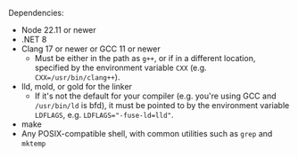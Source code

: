 Dependencies:

- Node 22.11 or newer
- .NET 8
- Clang 17 or newer or GCC 11 or newer
  - Must be either in the path as `g++`, or if in a different location, specified by the environment
    variable `CXX` (e.g. `CXX=/usr/bin/clang++`).
- lld, mold, or gold for the linker
  - If it's not the default for your compiler (e.g. you're using GCC and `/usr/bin/ld` is bfd), it
    must be pointed to by the environment variable `LDFLAGS`, e.g. `LDFLAGS="-fuse-ld=lld"`.
- make
- Any POSIX-compatible shell, with common utilities such as `grep` and `mktemp`
